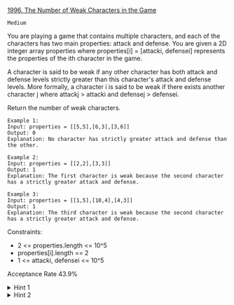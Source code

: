 [1996. The Number of Weak Characters in the Game](https://leetcode.com/problems/the-number-of-weak-characters-in-the-game/description/)

`Medium`

You are playing a game that contains multiple characters, and each of the characters has two main properties: attack and defense. You are given a 2D integer array properties where properties[i] = [attacki, defensei] represents the properties of the ith character in the game.

A character is said to be weak if any other character has both attack and defense levels strictly greater than this character's attack and defense levels. More formally, a character i is said to be weak if there exists another character j where attackj > attacki and defensej > defensei.

Return the number of weak characters.

```
Example 1:
Input: properties = [[5,5],[6,3],[3,6]]
Output: 0
Explanation: No character has strictly greater attack and defense than the other.

Example 2:
Input: properties = [[2,2],[3,3]]
Output: 1
Explanation: The first character is weak because the second character has a strictly greater attack and defense.

Example 3:
Input: properties = [[1,5],[10,4],[4,3]]
Output: 1
Explanation: The third character is weak because the second character has a strictly greater attack and defense.
``` 

Constraints:

- 2 <= properties.length <= 10^5
- properties[i].length == 2
- 1 <= attacki, defensei <= 10^5

Acceptance Rate
43.9%

<details>
<summary>Hint 1</summary>

Sort the array on the basis of the attack values and group characters with the same attack together. How can you use these groups?

</details>

<details>
<summary>Hint 2</summary>

Characters in one group will always have a lesser attack value than the characters of the next group. Hence, we will only need to check if there is a higher defense value present in the next groups.

</details>